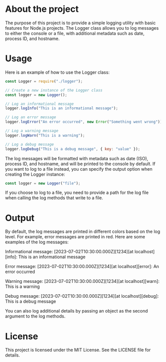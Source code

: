 # About the project

The purpose of this project is to provide a simple logging utility with basic features for Node.js projects. The Logger class allows you to log messages to either the console or a file, with additional metadata such as date, process ID, and hostname.

# Usage

Here is an example of how to use the Logger class:

```js
const Logger = require("./logger");

// Create a new instance of the Logger class
const logger = new Logger();

// Log an informational message
logger.logInfo("This is an informational message");

// Log an error message
logger.logError("An error occurred", new Error("Something went wrong"));

// Log a warning message
logger.logWarn("This is a warning");

// Log a debug message
logger.logDebug("This is a debug message", { key: "value" });
```

The log messages will be formatted with metadata such as date (ISO), process ID, and hostname, and will be printed to the console by default. If you want to log to a file instead, you can specify the output option when creating the Logger instance:

```js
const logger = new Logger("file");
```

If you choose to log to a file, you need to provide a path for the log file when calling the log methods that write to a file.

# Output

By default, the log messages are printed in different colors based on the log level. For example, error messages are printed in red. Here are some examples of the log messages:

Informational message:
[2023-07-02T10:30:00.000Z][1234][at localhost][info]: This is an informational message

Error message:
[2023-07-02T10:30:00.000Z][1234][at localhost][error]: An error occurred

Warning message:
[2023-07-02T10:30:00.000Z][1234][at localhost][warn]: This is a warning

Debug message:
[2023-07-02T10:30:00.000Z][1234][at localhost][debug]: This is a debug message

You can also log additional details by passing an object as the second argument to the log methods.

# License

This project is licensed under the MIT License. See the LICENSE file for details.
